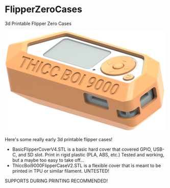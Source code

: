 # FlipperZeroCases
3d Printable Flipper Zero Cases

![THICCBOI9000](https://github.com/MuddledBox/FlipperZeroCases/blob/main/Images/THICCBOY-KeyShot.png)

Here's some really early 3d printable flipper cases! 

- BasicFlipperCoverV4.STL is a basic hard cover that covered GPIO, USB-C, and SD slot. Print in rigid plastic (PLA, ABS, etc.) Tested and working, but a maybe too easy to take off... 
- ThiccBoi9000FlipperCaseV2.STL is a flexible cover that is meant to be printed in TPU or similar filament. UNTESTED! 

SUPPORTS DURING PRINTING RECOMMENDED!
